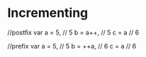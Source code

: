 # Incrementing


//postfix
var a = 5, // 5
 b = a++, // 5
 c = a // 6

//prefix
var a = 5, // 5
 b = ++a, // 6
 c = a // 6
